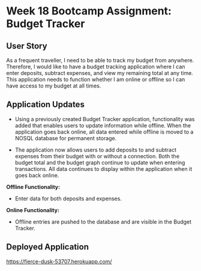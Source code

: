 # Week 18 Bootcamp Assignment: Budget Tracker

## User Story

As a frequent traveller, I need to be able to track my budget from anywhere.  Therefore, I would like to have a budget tracking application where I can enter deposits, subtract expenses, and view my remaining total at any time.  This application needs to function whether I am online or offline so I can have access to my budget at all times.

## Application Updates

* Using a previously created Budget Tracker application, functionality was added that enables users to update information while offline. When the application goes back online, all data entered while offline is moved to a NOSQL database for permanent storage.

* The application now allows users to add deposits to and subtract expenses from their budget with or without a connection. Both the budget total and the budget graph continue to update when entering transactions. All data continues to display within the application when it goes back online.

**Offline Functionality:**

* Enter data for both deposits and expenses.

**Online Functionality:**

* Offline entries are pushed to the database and are visible in the Budget Tracker.

## Deployed Application

https://fierce-dusk-53707.herokuapp.com/
